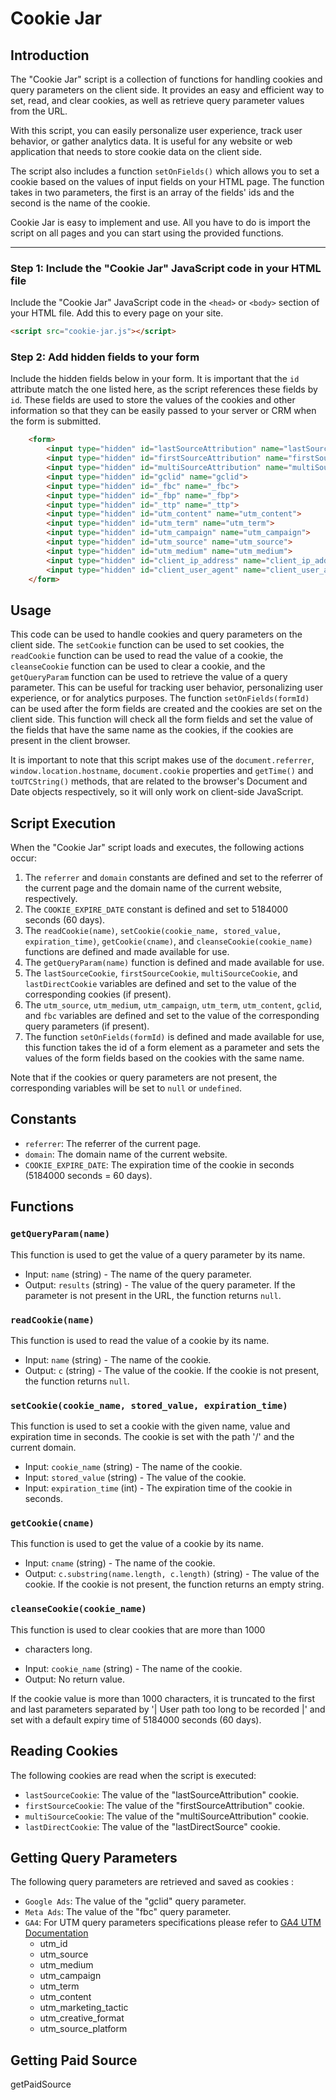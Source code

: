 # Cookie Jar

## Introduction

The "Cookie Jar" script is a collection of functions for handling cookies and query parameters on the client side. It provides an easy and efficient way to set, read, and clear cookies, as well as retrieve query parameter values from the URL.

With this script, you can easily personalize user experience, track user behavior, or gather analytics data. It is useful for any website or web application that needs to store cookie data on the client side.

The script also includes a function `setOnFields()` which allows you to set a cookie based on the values of input fields on your HTML page. The function takes in two parameters, the first is an array of the fields' ids and the second is the name of the cookie.

Cookie Jar is easy to implement and use. All you have to do is import the script on all pages and you can start using the provided functions.

***

### Step 1: Include the "Cookie Jar" JavaScript code in your HTML file
Include the "Cookie Jar" JavaScript code in the `<head>` or `<body>` section of your HTML file.
Add this to every page on your site.

```html
<script src="cookie-jar.js"></script>
```

### Step 2: Add hidden fields to your form
Include the hidden fields below in your form.  It is important that the `id` attribute match the one listed here, as the script references these fields by `id`.
These fields are used to store the values of the cookies and other information so that they can be easily passed to your server or CRM when the form is submitted.

```html
    <form>
        <input type="hidden" id="lastSourceAttribution" name="lastSourceAttribution">
        <input type="hidden" id="firstSourceAttribution" name="firstSourceAttribution">
        <input type="hidden" id="multiSourceAttribution" name="multiSourceAttribution">
        <input type="hidden" id="gclid" name="gclid">
        <input type="hidden" id="_fbc" name="_fbc">
        <input type="hidden" id="_fbp" name="_fbp">
        <input type="hidden" id="_ttp" name="_ttp">
        <input type="hidden" id="utm_content" name="utm_content">
        <input type="hidden" id="utm_term" name="utm_term">
        <input type="hidden" id="utm_campaign" name="utm_campaign">
        <input type="hidden" id="utm_source" name="utm_source">
        <input type="hidden" id="utm_medium" name="utm_medium">
        <input type="hidden" id="client_ip_address" name="client_ip_address">
        <input type="hidden" id="client_user_agent" name="client_user_agent">
    </form>
```


## Usage
This code can be used to handle cookies and query parameters on the client side. The `setCookie` function can be used to set cookies, the `readCookie` function can be used to read the value of a cookie, the `cleanseCookie` function can be used to clear a cookie, and the `getQueryParam` function can be used to retrieve the value of a query parameter. This can be useful for tracking user behavior, personalizing user experience, or for analytics purposes. The function `setOnFields(formId)` can be used after the form fields are created and the cookies are set on the client side. This function will check all the form fields and set the value of the fields that have the same name as the cookies, if the cookies are present in the client browser.

It is important to note that this script makes use of the `document.referrer`, `window.location.hostname`, `document.cookie` properties and `getTime()` and `toUTCString()` methods, that are related to the browser's Document and Date objects respectively, so it will only work on client-side JavaScript.

## Script Execution

When the "Cookie Jar" script loads and executes, the following actions occur:

1. The `referrer` and `domain` constants are defined and set to the referrer of the current page and the domain name of the current website, respectively.
2. The `COOKIE_EXPIRE_DATE` constant is defined and set to 5184000 seconds (60 days).
3. The `readCookie(name)`, `setCookie(cookie_name, stored_value, expiration_time)`, `getCookie(cname)`, and `cleanseCookie(cookie_name)` functions are defined and made available for use.
4. The `getQueryParam(name)` function is defined and made available for use.
5. The `lastSourceCookie`, `firstSourceCookie`, `multiSourceCookie`, and `lastDirectCookie` variables are defined and set to the value of the corresponding cookies (if present).
6. The `utm_source`, `utm_medium`, `utm_campaign`, `utm_term`, `utm_content`, `gclid`, and `fbc` variables are defined and set to the value of the corresponding query parameters (if present).
7. The function `setOnFields(formId)` is defined and made available for use, this function takes the id of a form element as a parameter and sets the values of the form fields based on the cookies with the same name.

Note that if the cookies or query parameters are not present, the corresponding variables will be set to `null` or `undefined`.


## Constants
- `referrer`: The referrer of the current page.
- `domain`: The domain name of the current website.
- `COOKIE_EXPIRE_DATE`: The expiration time of the cookie in seconds (5184000 seconds = 60 days).

## Functions

### `getQueryParam(name)`
This function is used to get the value of a query parameter by its name.
- Input: `name` (string) - The name of the query parameter.
- Output: `results` (string) - The value of the query parameter. If the parameter is not present in the URL, the function returns `null`.

### `readCookie(name)`
This function is used to read the value of a cookie by its name.
- Input: `name` (string) - The name of the cookie.
- Output: `c` (string) - The value of the cookie. If the cookie is not present, the function returns `null`.

### `setCookie(cookie_name, stored_value, expiration_time)`
This function is used to set a cookie with the given name, value and expiration time in seconds. The cookie is set with the path '/' and the  current domain.
- Input: `cookie_name` (string) - The name of the cookie.
- Input: `stored_value` (string) - The value of the cookie.
- Input: `expiration_time` (int) - The expiration time of the cookie in seconds.

### `getCookie(cname)`
This function is used to get the value of a cookie by its name.
- Input: `cname` (string) - The name of the cookie.
- Output: `c.substring(name.length, c.length)` (string) - The value of the cookie. If the cookie is not present, the function returns an empty string.

### `cleanseCookie(cookie_name)`
This function is used to clear cookies that are more than 1000
 * characters long.
- Input: `cookie_name` (string) - The name of the cookie.
- Output: No return value.

If the cookie value is more than 1000 characters, it is truncated to the first and last parameters separated by '| User path too long to be recorded |' and set with a default expiry time of 5184000 seconds (60 days).

## Reading Cookies
The following cookies are read when the script is executed:
- `lastSourceCookie`: The value of the "lastSourceAttribution" cookie.
- `firstSourceCookie`: The value of the "firstSourceAttribution" cookie.
- `multiSourceCookie`: The value of the "multiSourceAttribution" cookie.
- `lastDirectCookie`: The value of the "lastDirectSource" cookie.

## Getting Query Parameters
The following query parameters are retrieved and saved as cookies :

- `Google Ads`: The value of the "gclid" query parameter.
- `Meta Ads`: The value of the "fbc" query parameter.
- `GA4`: For UTM query parameters specifications please refer to [GA4 UTM Documentation](https://support.google.com/analytics/answer/10917952?hl=en#zippy=%2Cin-this-article)
    - utm_id
    - utm_source
    - utm_medium
    - utm_campaign
    - utm_term
    - utm_content
    - utm_marketing_tactic
    - utm_creative_format
    - utm_source_platform




## Getting Paid Source
getPaidSource